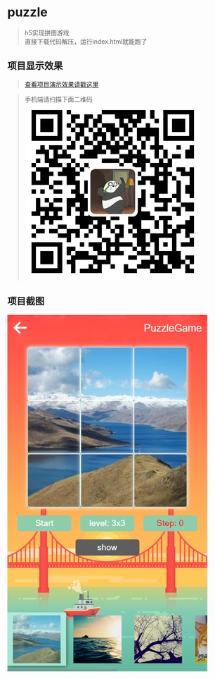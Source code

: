 # puzzle

> h5实现拼图游戏<br>
> 直接下载代码解压，运行index.html就能跑了<br>

## 项目显示效果

>[查看项目演示效果请戳这里](https://miss1.github.io/outLinkPage/puzzle/)<br>

>手机端请扫描下面二维码<br>
![image](https://github.com/miss1/puzzle/raw/master/screenshot/puzzlenew.png)

## 项目截图
![image](https://github.com/miss1/puzzle/raw/master/screenshot/screenshot1.png)<br>
